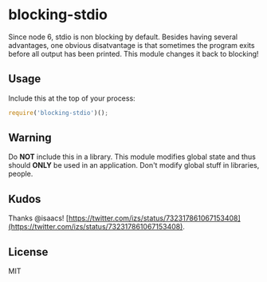 
# blocking-stdio

Since node 6, stdio is non blocking by default. Besides having several advantages, one obvious disatvantage is that sometimes the program exits before all output has been printed. This module changes it back to blocking!

## Usage

Include this at the top of your process:

```js
require('blocking-stdio')();
```

## Warning

Do __NOT__ include this in a library. This module modifies global state and thus should __ONLY__ be used in an application. Don't modify global stuff in libraries, people.

## Kudos

Thanks @isaacs! [https://twitter.com/izs/status/732317861067153408](https://twitter.com/izs/status/732317861067153408).


## License

  MIT
